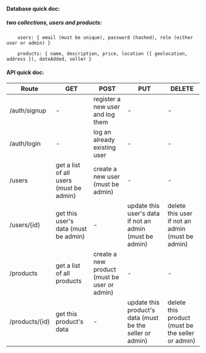 #### Database quick doc:

##### two collections, users and products:

		users: { email (must be unique), password (hashed), role (either user or admin) }

		products: { name, description, price, location ({ geolocation, address }), dateAdded, seller }

#### API quick doc:

| Route | GET | POST | PUT | DELETE |
| ------ | ------ | ------ | ------ | ------ |
| /auth/signup | - | register a new user and log them | - | - |
| /auth/login | - | log an already existing user | - | - |
| /users | get a list of all users (must be admin) | create a new user (must be admin) | - | - |
| /users/{id} | get this user's data (must be admin) | - | update this user's data if not an admin (must be admin) | delete this user if not an admin (must be admin) |
| /products | get a list of all products | create a new product (must be user or admin) | - | - |
| /products/{id} | get this product's data | - | update this product's data (must be the seller or admin) | delete this product (must be the seller or admin) |
